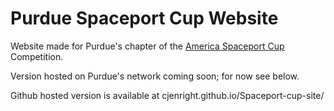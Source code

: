 # Purdue Spaceport Cup Website

Website made for Purdue's chapter of the [America Spaceport Cup](https://spaceportamericacup.com/) Competition.

Version hosted on Purdue's network coming soon; for now see below.

Github hosted version is available at cjenright.github.io/Spaceport-cup-site/
